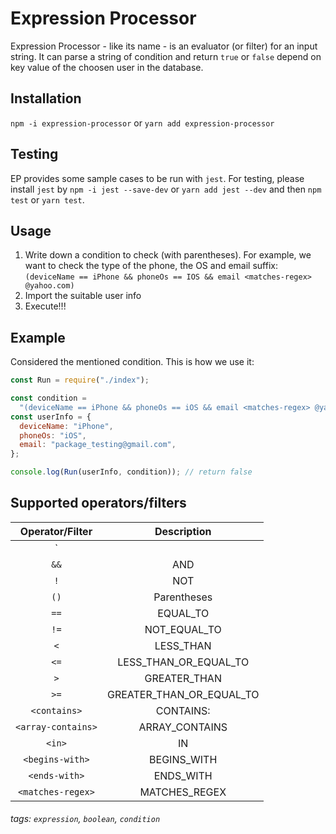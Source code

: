 <!-- markdownlint-disable MD001 MD038 -->

# Expression Processor

Expression Processor - like its name - is an evaluator (or filter) for an input string. It can parse a string of condition and return `true` or `false` depend on key value of the choosen user in the database.

## Installation

`npm -i expression-processor` or `yarn add expression-processor`

## Testing

EP provides some sample cases to be run with `jest`. For testing, please install `jest` by `npm -i jest --save-dev` or `yarn add jest --dev` and then `npm test` or `yarn test`.

## Usage

1. Write down a condition to check (with parentheses). For example, we want to check the type of the phone, the OS and email suffix:
   `(deviceName == iPhone && phoneOs == IOS && email <matches-regex> @yahoo.com)`
2. Import the suitable user info
3. Execute!!!

## Example

Considered the mentioned condition. This is how we use it:

```javascript
const Run = require("./index");

const condition =
  "(deviceName == iPhone && phoneOs == iOS && email <matches-regex> @yahoo.com)";
const userInfo = {
  deviceName: "iPhone",
  phoneOs: "iOS",
  email: "package_testing@gmail.com",
};

console.log(Run(userInfo, condition)); // return false
```

## Supported operators/filters

| Operator/Filter    | Description              |
| :----------------: | :----------------------: |
| `||`               | OR                       |
| `&&`               | AND                      |
| `!`                | NOT                      |
| `()`               | Parentheses              |
| `==`               | EQUAL_TO                 |
| `!=`               | NOT_EQUAL_TO             |
| `<`                | LESS_THAN                |
| `<=`               | LESS_THAN_OR_EQUAL_TO    |
| `>`                | GREATER_THAN             |
| `>=`               | GREATER_THAN_OR_EQUAL_TO |
| `<contains>`       | CONTAINS:                |
| `<array-contains>` | ARRAY_CONTAINS           |
| `<in>`             | IN                       |
| `<begins-with>`    | BEGINS_WITH              |
| `<ends-with>`      | ENDS_WITH                |
| `<matches-regex>`  | MATCHES_REGEX            |

###### tags: `expression`, `boolean`, `condition`


